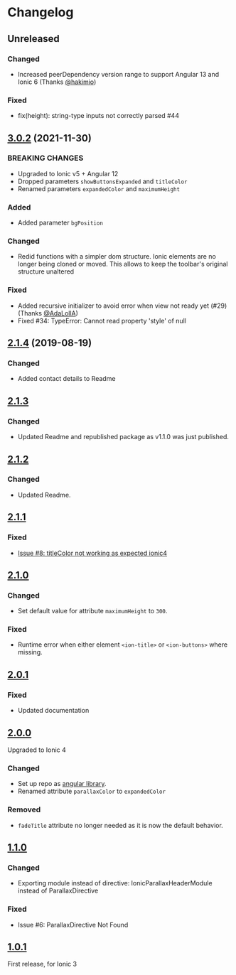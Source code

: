 # Changelog

## Unreleased

### Changed
* Increased peerDependency version range to support Angular 13 and Ionic 6 (Thanks [@hakimio](https://github.com/hakimio))

### Fixed
* fix(height): string-type inputs not correctly parsed #44

## [3.0.2](https://github.com/RaschidJFR/ionic-header-parallax/releases/tag/3.0.2) (2021-11-30)

### BREAKING CHANGES

- Upgraded to Ionic v5 + Angular 12
- Dropped parameters `showButtonsExpanded` and `titleColor`
- Renamed parameters `expandedColor` and `maximumHeight`

### Added

- Added parameter `bgPosition`

### Changed

- Redid functions with a simpler dom structure. Ionic elements are no longer being cloned or moved. This allows to keep the toolbar's original structure unaltered

### Fixed

- Added recursive initializer to avoid error when view not ready yet (#29) (Thanks [@AdaLollA](https://github.com/AdaLollA))
- Fixed #34: TypeError: Cannot read property 'style' of null

## [2.1.4](https://github.com/RaschidJFR/ionic-header-parallax/releases/tag/2.1.4) (2019-08-19)

### Changed

- Added contact details to Readme

## [2.1.3](https://github.com/RaschidJFR/ionic-header-parallax/releases/tag/2.1.3)

### Changed

- Updated Readme and republished package as v1.1.0 was just published.

## [2.1.2](https://github.com/RaschidJFR/ionic-header-parallax/releases/tag/2.1.2)

### Changed

- Updated Readme.

## [2.1.1](https://github.com/RaschidJFR/ionic-header-parallax/releases/tag/2.1.1)

### Fixed

- [Issue #8: titleColor not working as expected ionic4](https://github.com/RaschidJFR/ionic-header-parallax/issues/8)

## [2.1.0](https://github.com/RaschidJFR/ionic-header-parallax/releases/tag/2.1.0)

### Changed

- Set default value for attribute `maximumHeight` to `300`.

### Fixed

- Runtime error when either element `<ion-title>` or `<ion-buttons>` where missing.

## [2.0.1](https://github.com/RaschidJFR/ionic-header-parallax/releases/tag/2.0.1)

### Fixed

- Updated documentation

## [2.0.0](https://github.com/RaschidJFR/ionic-header-parallax/releases/tag/2.0.0)

Upgraded to Ionic 4

### Changed

- Set up repo as [angular library](https://angular.io/guide/creating-libraries).
- Renamed attribute `parallaxColor` to `expandedColor`

### Removed

- `fadeTitle` attribute no longer needed as it is now the default behavior.

## [1.1.0](https://github.com/RaschidJFR/ionic-header-parallax/releases/tag/1.1.0)

### Changed

- Exporting module instead of directive: IonicParallaxHeaderModule instead of ParallaxDirective

### Fixed

- Issue #6: ParallaxDirective Not Found

## [1.0.1](https://github.com/RaschidJFR/ionic-header-parallax/releases/tag/1.0.1)

First release, for Ionic 3
